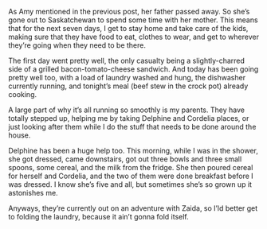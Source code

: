 <!--
.. title: Home alone
.. date: 2008-09-18 10:12:21
.. author: Blake Winton
.. tags: delphine, cordelia, home, family
-->

As Amy mentioned in the previous post, her father passed away.  So she’s
gone out to Saskatchewan to spend some time with her mother.  This means
that for the next seven days, I get to stay home and take care of the
kids, making sure that they have food to eat, clothes to wear, and get
to wherever they’re going when they need to be there.

The first day went pretty well, the only casualty being a
slightly-charred side of a grilled bacon-tomato-cheese sandwich.  And
today has been going pretty well too, with a load of laundry washed and
hung, the dishwasher currently running, and tonight’s meal (beef stew in
the crock pot) already cooking.

A large part of why it’s all running so smoothly is my parents.  They
have totally stepped up, helping me by taking Delphine and Cordelia
places, or just looking after them while I do the stuff that needs to be
done around the house.

Delphine has been a huge help too.  This morning, while I was in the
shower, she got dressed, came downstairs, got out three bowls and three
small spoons, some cereal, and the milk from the fridge.  She then
poured cereal for herself and Cordelia, and the two of them were done
breakfast before I was dressed.  I know she’s five and all, but
sometimes she’s so grown up it astonishes me.

Anyways, they’re currently out on an adventure with Zaida, so I’ld
better get to folding the laundry, because it ain’t gonna fold itself.
